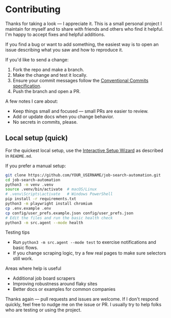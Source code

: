 # Contributing

Thanks for taking a look — I appreciate it. This is a small personal project I maintain for myself and to share with friends and others who find it helpful. I'm happy to accept fixes and helpful additions.

If you find a bug or want to add something, the easiest way is to open an issue describing what you saw and how to reproduce it.

If you'd like to send a change:

1. Fork the repo and make a branch.
2. Make the change and test it locally.
3. Ensure your commit messages follow the [Conventional Commits specification](https://www.conventionalcommits.org/en/v1.0.0/).
4. Push the branch and open a PR.

A few notes I care about:

- Keep things small and focused — small PRs are easier to review.
- Add or update docs when you change behavior.
- No secrets in commits, please.

## Local setup (quick)

For the quickest local setup, use the [Interactive Setup Wizard](#interactive-setup-wizard-recommended) as described in `README.md`.

If you prefer a manual setup:

```bash
git clone https://github.com/YOUR_USERNAME/job-search-automation.git
cd job-search-automation
python3 -m venv .venv
source .venv/bin/activate  # macOS/Linux
# .venv\Scripts\activate   # Windows PowerShell
pip install -r requirements.txt
python3 -m playwright install chromium
cp .env.example .env
cp config/user_prefs.example.json config/user_prefs.json
# Edit the files and run the basic health check
python3 -m src.agent --mode health
```

Testing tips

- Run `python3 -m src.agent --mode test` to exercise notifications and basic flows.
- If you change scraping logic, try a few real pages to make sure selectors still work.

Areas where help is useful

- Additional job board scrapers
- Improving robustness around flaky sites
- Better docs or examples for common companies

Thanks again — pull requests and issues are welcome. If I don't respond quickly, feel free to nudge me on the issue or PR. I usually try to help folks who are testing or using the project.
